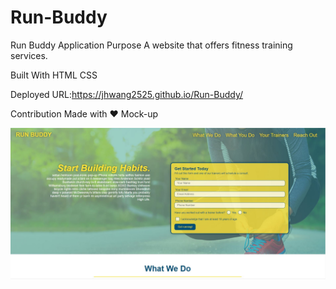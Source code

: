 # Run-Buddy
Run Buddy Application
Purpose
A website that offers fitness training services.

Built With
HTML
CSS


Deployed URL:https://jhwang2525.github.io/Run-Buddy/


Contribution
Made with ❤️ 
Mock-up

![Alt Text](https://github.com/jhwang2525/Run-Buddy/blob/main/assets/Images/demo.JPG?raw=true)
